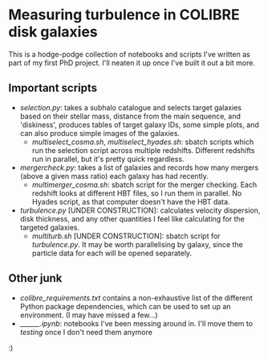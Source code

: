 # Measuring turbulence in COLIBRE disk galaxies

This is a hodge-podge collection of notebooks and scripts I've written as part of my first PhD project. I'll neaten it up once I've built it out a bit more.

## Important scripts
* *selection.py*: takes a subhalo catalogue and selects target galaxies based on their stellar mass, distance from the main sequence, and 'diskiness', produces tables of target galaxy IDs, some simple plots, and can also produce simple images of the galaxies.
  * *multiselect_cosma.sh*, *multiselect_hyades.sh*: sbatch scripts which run the selection script across multiple redshifts. Different redshifts run in parallel, but it's pretty quick regardless.
* *mergercheck.py*: takes a list of galaxies and records how many mergers (above a given mass ratio) each galaxy has had recently.
  * *multimerger_cosma.sh*: sbatch script for the merger checking. Each redshift looks at different HBT files, so I run them in parallel. No Hyades script, as that computer doesn't have the HBT data.
* *turbulence.py* [UNDER CONSTRUCTION]: calculates velocity dispersion, disk thickness, and any other quantities I feel like calculating for the targeted galaxies.
  * *multiturb.sh* [UNDER CONSTRUCTION]: sbatch script for *turbulence.py*. It may be worth parallelising by galaxy, since the particle data for each will be opened separately.

## Other junk
* *colibre_requirements.txt* contains a non-exhaustive list of the different Python package dependencies, which can be used to set up an environment. (I may have missed a few...)
* *______.ipynb*: notebooks I've been messing around in. I'll move them to *testing* once I don't need them anymore



:)
